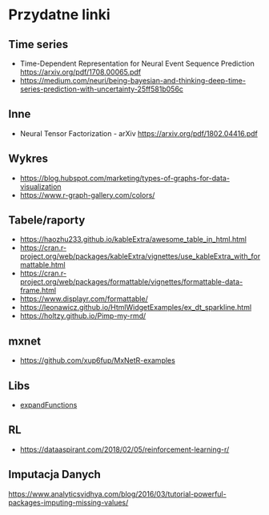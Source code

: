 # Przydatne linki

## Time series
* Time-Dependent Representation for Neural Event Sequence Prediction
  https://arxiv.org/pdf/1708.00065.pdf
* https://medium.com/neuri/being-bayesian-and-thinking-deep-time-series-prediction-with-uncertainty-25ff581b056c

## Inne
* Neural Tensor Factorization - arXiv
  https://arxiv.org/pdf/1802.04416.pdf

## Wykres
* https://blog.hubspot.com/marketing/types-of-graphs-for-data-visualization
* https://www.r-graph-gallery.com/colors/

## Tabele/raporty
* https://haozhu233.github.io/kableExtra/awesome_table_in_html.html
* https://cran.r-project.org/web/packages/kableExtra/vignettes/use_kableExtra_with_formattable.html
* https://cran.r-project.org/web/packages/formattable/vignettes/formattable-data-frame.html
* https://www.displayr.com/formattable/
* https://leonawicz.github.io/HtmlWidgetExamples/ex_dt_sparkline.html
* https://holtzy.github.io/Pimp-my-rmd/

## mxnet
* https://github.com/xup6fup/MxNetR-examples

## Libs
* [expandFunctions](https://cran.r-project.org/web/packages/expandFunctions/index.html)

## RL
* https://dataaspirant.com/2018/02/05/reinforcement-learning-r/

## Imputacja Danych
https://www.analyticsvidhya.com/blog/2016/03/tutorial-powerful-packages-imputing-missing-values/
